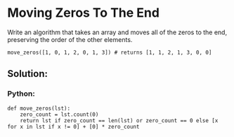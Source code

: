 # Moving Zeros To The End
Write an algorithm that takes an array and moves all of the zeros to the end, preserving the order of the other elements.

```
move_zeros([1, 0, 1, 2, 0, 1, 3]) # returns [1, 1, 2, 1, 3, 0, 0]
```
## Solution:
### Python:

```
def move_zeros(lst):
    zero_count = lst.count(0)
    return lst if zero_count == len(lst) or zero_count == 0 else [x for x in lst if x != 0] + [0] * zero_count
```